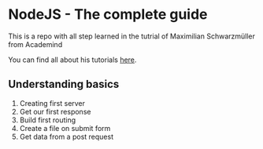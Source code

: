 # NodeJS - The complete guide

This is a repo with all step learned in the tutrial of Maximilian Schwarzmüller from Academind

You can find all about his tutorials [here](https://www.udemy.com/user/academind/).

## Understanding basics

1. Creating first server
2. Get our first response
3. Build first routing
4. Create a file on submit form
5. Get data from a post request

